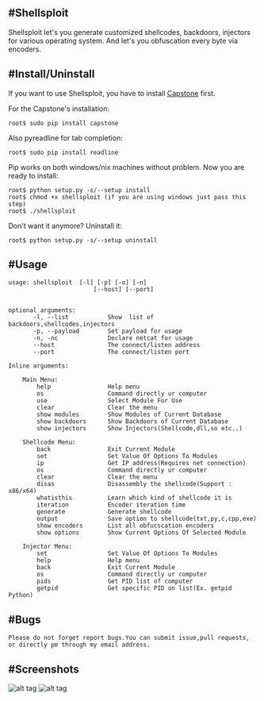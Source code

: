 #Shellsploit 
-------------

Shellsploit let's you generate customized shellcodes, backdoors, injectors for various operating system.
And let's you obfuscation every byte via encoders.
	
#Install/Uninstall	
-------------------

If you want to use Shellsploit, you have to install [Capstone](http://www.capstone-engine.org/) first.

For the Capstone's installation:
    	
    root$ sudo pip install capstone

Also pyreadline for tab completion:
   	
   	root$ sudo pip install readline
    

Pip works on both windows/nix machines without problem. Now you are ready to install:

    root$ python setup.py -s/--setup install 
    root$ chmod +x shellsploit (if you are using windows just pass this step)
    root$ ./shellsploit

Don't want it anymore? Uninstall it:

    root$ python setup.py -s/--setup uninstall 
 

#Usage
-----

    usage: shellsploit  [-l] [-p] [-o] [-n]
    						[--host] [--port]


    optional arguments:
	  	   -l, --list 			Show  list of backdoors,shellcodes,injectors
	  	   -p, --payload 		Set payload for usage
	  	   -n, -nc 				Declare netcat for usage
	  	   --host				The connect/listen address
	  	   --port				The connect/listen port	

  	Inline arguments:

  		Main Menu:
			help           		Help menu
			os					Command directly ur computer
			use 				Select Module For Use
			clear				Clear the menu
			show modules    	Show Modules of Current Database
			show backdoors    	Show Backdoors of Current Database
			show injectors		Show Injectors(Shellcode,dll,so etc..)

		Shellcode Menu:
			back				Exit Current Module
			set 				Set Value Of Options To Modules
			ip					Get IP address(Requires net connection)
			os					Command directly ur computer
			clear				Clear the menu
			disas				Disassembly the shellcode(Support : x86/x64)
			whatisthis      	Learn which kind of shellcode it is
			iteration			Encoder iteration time
			generate 			Generate shellcode 
			output 				Save option to shellcode(txt,py,c,cpp,exe)
			show encoders		List all obfucscation encoders
			show options		Show Current Options Of Selected Module

		Injector Menu:
			set 				Set Value Of Options To Modules
			help 				Help menu
			back				Exit Current Module
			os  				Command directly ur computer
			pids				Get PID list of computer
			getpid				Get specific PID on list(Ex. getpid Python)


#Bugs
------
	Please do not forget report bugs.You can submit issue,pull requests, or directly pm through my email address.


#Screenshots
-------------

![alt tag](http://i.hizliresim.com/W18pL2.png)
![alt tag](http://i.hizliresim.com/pBMNO0.png)
